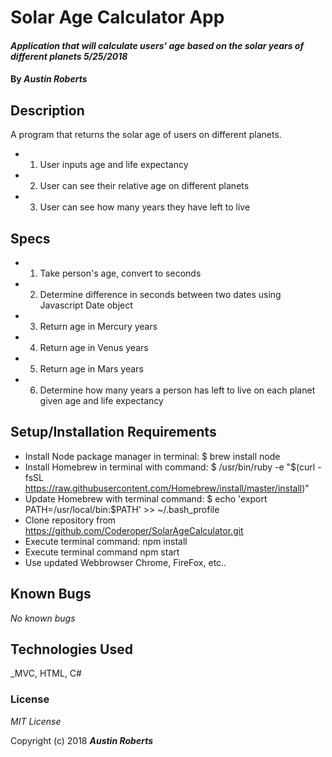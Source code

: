 # Solar Age Calculator App

#### _Application that will calculate users' age based on the solar years of different planets 5/25/2018_

#### By _**Austin Roberts**_

## Description
A program that returns the solar age of users on different planets.
* 1. User inputs age and life expectancy
* 2. User can see their relative age on different planets
* 3. User can see how many years they have left to live

## Specs
* 1. Take person's age, convert to seconds
* 2. Determine difference in seconds between two dates using Javascript Date object
* 3. Return age in Mercury years
* 4. Return age in Venus years
* 5. Return age in Mars years
* 6. Determine how many years a person has left to live on each planet given age and life expectancy

## Setup/Installation Requirements

* Install Node package manager in terminal: $ brew install node
* Install Homebrew in terminal with command: $ /usr/bin/ruby -e "$(curl -fsSL https://raw.githubusercontent.com/Homebrew/install/master/install)"
* Update Homebrew with terminal command: $ echo 'export PATH=/usr/local/bin:$PATH' >> ~/.bash_profile
* Clone repository from https://github.com/Coderoper/SolarAgeCalculator.git
* Execute terminal command: npm install
* Execute terminal command npm start
* Use updated Webbrowser Chrome, FireFox, etc..
## Known Bugs

_No known bugs_


## Technologies Used

_MVC, HTML, C#

### License

*MIT License*

Copyright (c) 2018 **_Austin Roberts_**
